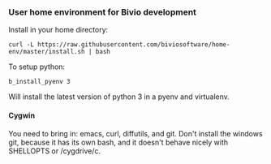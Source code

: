 ### User home environment for Bivio development

Install in your home directory:

```
curl -L https://raw.githubusercontent.com/biviosoftware/home-env/master/install.sh | bash
```

To setup python:

```
b_install_pyenv 3
```

Will install the latest version of python 3 in a pyenv and virtualenv.

#### Cygwin

You need to bring in: emacs, curl, diffutils, and git. Don't install the windows
git, because it has its own bash, and it doesn't behave nicely with SHELLOPTS or
/cygdrive/c.
